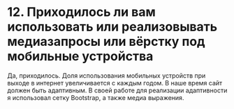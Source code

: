 # 12. Приходилось ли вам использовать или реализовывать медиазапросы или вёрстку под мобильные устройства

Да, приходилось. Доля использования мобильных устройств при выходе в интернет увеличивается с каждым годом. В наше время сайт должен быть адаптивным. В своей работе для реализации адаптивности я использовал сетку Bootstrap, а также медиа выражения.